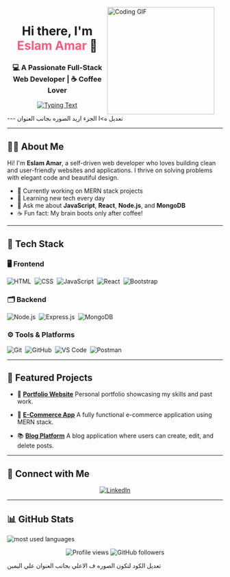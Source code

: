 <img src="https://c.tenor.com/_DOBjnGspYAAAAAM/code-coding.gif" alt="Coding GIF" width="250" style="float: right; margin-right: 20px;" />

<h1 align="center">Hi there, I'm <span style="color:#f75c7e;">Eslam Amar</span> 👋</h1>
<h3 align="center">💻 A Passionate Full-Stack Web Developer | ☕ Coffee Lover</h3>

<p align="center">
  <a href="https://github.com/DenverCoder1/readme-typing-svg">
    <img src="https://readme-typing-svg.herokuapp.com?lines=Full-Stack%20Web%20Developer;MERN%20Stack%20Enthusiast;Always%20learning%20new%20things&center=true&width=500&height=45&color=f75c7e&vCenter=true&size=22" alt="Typing Text">
  </a>
</p>

\--- تعديل ه>ا الجزء اريد الصوره بجانب العنوان



---

## 👨‍💻 About Me

Hi! I'm **Eslam Amar**, a self-driven web developer who loves building clean and user-friendly websites and applications.
I thrive on solving problems with elegant code and beautiful design.

* 🔭 Currently working on MERN stack projects
* 🌱 Learning new tech every day
* 💬 Ask me about **JavaScript**, **React**, **Node.js**, and **MongoDB**
* ☕ Fun fact: My brain boots only after coffee!

---

## 🧰 Tech Stack

### 🖥️ Frontend

![HTML](https://img.shields.io/badge/-HTML5-05122A?style=flat\&logo=html5) 
![CSS](https://img.shields.io/badge/-CSS3-05122A?style=flat\&logo=css3) 
![JavaScript](https://img.shields.io/badge/-JavaScript-05122A?style=flat\&logo=javascript) 
![React](https://img.shields.io/badge/-React-05122A?style=flat\&logo=react) 
![Bootstrap](https://img.shields.io/badge/-Bootstrap-05122A?style=flat\&logo=bootstrap)

### 🗂️ Backend

![Node.js](https://img.shields.io/badge/-Node.js-05122A?style=flat\&logo=node.js) 
![Express.js](https://img.shields.io/badge/-Express.js-05122A?style=flat\&logo=express) 
![MongoDB](https://img.shields.io/badge/-MongoDB-05122A?style=flat\&logo=mongodb)

### ⚙️ Tools & Platforms

![Git](https://img.shields.io/badge/-Git-05122A?style=flat\&logo=git) 
![GitHub](https://img.shields.io/badge/-GitHub-05122A?style=flat\&logo=github) 
![VS Code](https://img.shields.io/badge/-VS%20Code-05122A?style=flat\&logo=visual-studio-code) 
![Postman](https://img.shields.io/badge/-Postman-05122A?style=flat\&logo=postman)

---

## 📌 Featured Projects

* 🔗 [**Portfolio Website**](https://your-portfolio-link.com)
  Personal portfolio showcasing my skills and past work.

* 🛒 [**E-Commerce App**](https://github.com/EslamAmaar/ecommerce-app)
  A fully functional e-commerce application using MERN stack.

* 📚 [**Blog Platform**](https://github.com/EslamAmaar/blog-platform)
  A blog application where users can create, edit, and delete posts.

---

## 🔗 Connect with Me

<p align="center">
  <a href="https://linkedin.com/in/eslam-amar" target="_blank">
    <img src="https://img.shields.io/badge/-Eslam%20Amaar-0077B5?style=for-the-badge&logo=linkedin&logoColor=white" alt="LinkedIn"/>
  </a>
</p>

---

## 📊 GitHub Stats

<!-- Uncomment this section once public projects with code are added -->

<!--
<img align="center" src="https://github-readme-stats.vercel.app/api/top-langs?username=EslamAmaar&show_icons=true&locale=en&layout=compact&theme=radical" alt="Top Languages"/>
-->

<img align="left" src="https://github-readme-stats.vercel.app/api/top-langs?username=EslamAmaar&show_icons=true&locale=en&layout=compact&theme=radical" alt="most used languages" />
<br>

<p align="center">
  <img src="https://komarev.com/ghpvc/?username=EslamAmaar&style=for-the-badge" alt="Profile views" />
  <img src="https://img.shields.io/github/followers/EslamAmaar?style=social" alt="GitHub followers" />
</p> تعديل الكود لتكون الصوره ف الاعلي بجانب العنوان علي اليمين 
